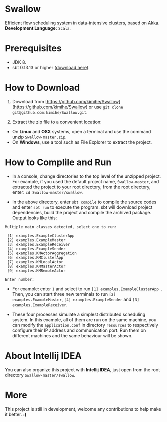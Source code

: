 # Swallow
Efficient flow scheduling system in data-intensive clusters, based on [Akka](http://akka.io/).  
**Development Language:** `Scala`.  

# Prerequisites
* JDK 8.
* sbt 0.13.13 or higher ([download here](http://www.scala-sbt.org/download.html)).

# How to Download
1. Download from [https://github.com/kimihe/Swallow](https://github.com/kimihe/Swallow) or use `git clone git@github.com:kimihe/Swallow.git`.

2. Extract the zip file to a convenient location:

* On **Linux** and **OSX** systems, open a terminal and use the command unzip `Swallow-master.zip`. 
* On **Windows**, use a tool such as File Explorer to extract the project.

# How to Complile and Run
* In a console, change directories to the top level of the unzipped project. For example, if you used the default project name, `Swallow-master`, and extracted the project to your root directory, from the root directory, enter: `cd Swallow-master/swallow`.

* In the above directory, enter `sbt compile` to compile the source codes and enter `sbt run` to execute the program. sbt will download project dependencies, build the project and compile the archived package. Output looks like this: 

```
Multiple main classes detected, select one to run:

 [1] examples.ExampleClusterApp
 [2] examples.ExampleMaster
 [3] examples.ExampleReceiver
 [4] examples.ExampleSender
 [5] examples.KMActorAggregation
 [6] examples.KMClusterApp
 [7] examples.KMLocalActor
 [8] examples.KMMasterActor
 [9] examples.KMRemoteActor

Enter number: 
```
* For example: enter `1` and select to run `[1] examples.ExampleClusterApp `. Then, you can start three new terminals to run `[2] examples.ExampleMaster`, `[4] examples.ExampleSender` and `[3] examples.ExampleReceiver`. 

* These four processes simulate a simplest distributed scheduling system. In this example, all of them are run on the same machine, you can modify the `application.conf` in directory `resources` to respectively configure their IP address and communication port. Run them on different machines and the same behaviour will be shown.

# About Intellij IDEA
You can also organize this project with **Intellij IDEA**, just open from the root directory `Swallow-master/swallow`.

# More
This project is still in development, welcome any contributions to help make it better.  **:)**
